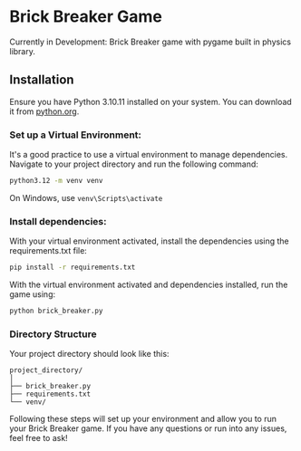 # Brick Breaker Game

Currently in Development: Brick Breaker game with pygame built in physics library.

## Installation

Ensure you have Python 3.10.11 installed on your system. You can download it from [python.org](https://www.python.org).

### Set up a Virtual Environment:

It's a good practice to use a virtual environment to manage dependencies. Navigate to your project directory and run the following command:

```sh
python3.12 -m venv venv
```
On Windows, use `venv\Scripts\activate`

### Install dependencies:

With your virtual environment activated, install the dependencies using the requirements.txt file:

```sh
pip install -r requirements.txt
```

With the virtual environment activated and dependencies installed, run the game using:

```sh
python brick_breaker.py
```

### Directory Structure
Your project directory should look like this:

```
project_directory/
│
├── brick_breaker.py
├── requirements.txt
└── venv/
```
Following these steps will set up your environment and allow you to run your Brick Breaker game. If you have any questions or run into any issues, feel free to ask!
